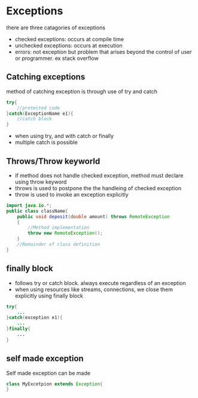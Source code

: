 # Exceptions
there are three catagories of exceptions
* checked exceptions: occurs at compile time
* unchecked exceptions: occurs at execution
* errors: not exception but problem that arises beyond the control of user or programmer. ex stack overflow

## Catching exceptions
method of catching exception is through use of try and catch
```java
try{
	//protected code
}catch(ExceptionName e1){
	//catch block
}
```
* when using try, and with catch or finally
* multiple catch is possible

## Throws/Throw keyworld
* if method does not handle checked exception, method must declare using throw keyword
* throws is used to postpone the the handleing of checked exception
* throw is used to invoke an exception explicitly
```java
import java.io.*;
public class className{
	public void deposit(double amount) throws RemoteException
	{
		//Method implementation
		throw new RemoteException();
	}
	//Remainder of class definition
}
```

## finally block
* follows try or catch block. always execute regardless of an exception
* when using resources like streams, connections, we close them explicitly using finally block
```java
try{
	...
}catch(exception e1){
	...
}finally{
	...
}
```

## self made exception
Self made exception can be made
```java
class MyExcetpion extends Exception{
}
